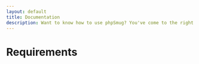 ```yaml
---
layout: default
title: Documentation
description: Want to know how to use phpSmug? You've come to the right place.
---
```


Requirements
============
